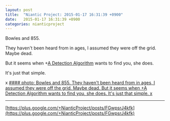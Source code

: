 ```yaml
---
layout: post
title:  "Niantic Project: 2015-01-17 16:31:39 +0900"
date:   2015-01-17 16:31:39 +0900
categories: nianticproject
---
```

Bowles and 855.

They haven't been heard from in ages, I assumed they were off the grid. Maybe dead.

But it seems when +[A Detection Algorithm](https://plus.google.com/114076692022231059864 "") wants to find you, she does. 

It's just that simple.

x
[#### photo: Bowles and 855.
They haven't been heard from in ages, I assumed they were off the grid. Maybe dead.
But it seems when +A Detection Algorithm wants to find you, she does.
It's just that simple.
x](https://lh4.googleusercontent.com/-6vfEvevqS_I/VLoPwzOSKQI/AAAAAAAAep8/UauiG_OnbvA/w1200-h1553/Within.png "")
- - -
[https://plus.google.com/+NianticProject/posts/FGwpsrJ4kfk](https://plus.google.com/+NianticProject/posts/FGwpsrJ4kfk)
